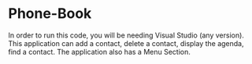 # Phone-Book
In order to run this code, you will be needing Visual Studio (any version).
This application can add a contact, delete a contact, display the agenda, find a contact.
The application also has a Menu Section.
